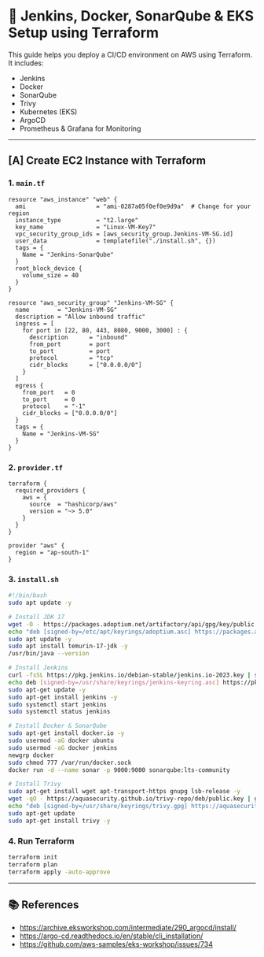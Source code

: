
# 🚀 Jenkins, Docker, SonarQube & EKS Setup using Terraform

This guide helps you deploy a CI/CD environment on AWS using Terraform. It includes:

- Jenkins
- Docker
- SonarQube
- Trivy
- Kubernetes (EKS)
- ArgoCD
- Prometheus & Grafana for Monitoring

---

## [A] Create EC2 Instance with Terraform

### 1. `main.tf`

```hcl
resource "aws_instance" "web" {
  ami                    = "ami-0287a05f0ef0e9d9a"  # Change for your region
  instance_type          = "t2.large"
  key_name               = "Linux-VM-Key7"
  vpc_security_group_ids = [aws_security_group.Jenkins-VM-SG.id]
  user_data              = templatefile("./install.sh", {})
  tags = {
    Name = "Jenkins-SonarQube"
  }
  root_block_device {
    volume_size = 40
  }
}

resource "aws_security_group" "Jenkins-VM-SG" {
  name        = "Jenkins-VM-SG"
  description = "Allow inbound traffic"
  ingress = [
    for port in [22, 80, 443, 8080, 9000, 3000] : {
      description      = "inbound"
      from_port        = port
      to_port          = port
      protocol         = "tcp"
      cidr_blocks      = ["0.0.0.0/0"]
    }
  ]
  egress {
    from_port   = 0
    to_port     = 0
    protocol    = "-1"
    cidr_blocks = ["0.0.0.0/0"]
  }
  tags = {
    Name = "Jenkins-VM-SG"
  }
}
```

### 2. `provider.tf`

```hcl
terraform {
  required_providers {
    aws = {
      source  = "hashicorp/aws"
      version = "~> 5.0"
    }
  }
}

provider "aws" {
  region = "ap-south-1"
}
```

### 3. `install.sh`

```bash
#!/bin/bash
sudo apt update -y

# Install JDK 17
wget -O - https://packages.adoptium.net/artifactory/api/gpg/key/public | tee /etc/apt/keyrings/adoptium.asc
echo "deb [signed-by=/etc/apt/keyrings/adoptium.asc] https://packages.adoptium.net/artifactory/deb $(awk -F= '/^VERSION_CODENAME/{print$2}' /etc/os-release) main" | tee /etc/apt/sources.list.d/adoptium.list
sudo apt update -y
sudo apt install temurin-17-jdk -y
/usr/bin/java --version

# Install Jenkins
curl -fsSL https://pkg.jenkins.io/debian-stable/jenkins.io-2023.key | sudo tee /usr/share/keyrings/jenkins-keyring.asc > /dev/null
echo deb [signed-by=/usr/share/keyrings/jenkins-keyring.asc] https://pkg.jenkins.io/debian-stable binary/ | tee /etc/apt/sources.list.d/jenkins.list > /dev/null
sudo apt-get update -y
sudo apt-get install jenkins -y
sudo systemctl start jenkins
sudo systemctl status jenkins

# Install Docker & SonarQube
sudo apt-get install docker.io -y
sudo usermod -aG docker ubuntu
sudo usermod -aG docker jenkins
newgrp docker
sudo chmod 777 /var/run/docker.sock
docker run -d --name sonar -p 9000:9000 sonarqube:lts-community

# Install Trivy
sudo apt-get install wget apt-transport-https gnupg lsb-release -y
wget -qO - https://aquasecurity.github.io/trivy-repo/deb/public.key | gpg --dearmor | sudo tee /usr/share/keyrings/trivy.gpg > /dev/null
echo "deb [signed-by=/usr/share/keyrings/trivy.gpg] https://aquasecurity.github.io/trivy-repo/deb $(lsb_release -sc) main" | sudo tee /etc/apt/sources.list.d/trivy.list
sudo apt-get update
sudo apt-get install trivy -y
```

### 4. Run Terraform

```bash
terraform init
terraform plan
terraform apply -auto-approve
```

---

## 📚 References

- https://archive.eksworkshop.com/intermediate/290_argocd/install/
- https://argo-cd.readthedocs.io/en/stable/cli_installation/
- https://github.com/aws-samples/eks-workshop/issues/734

